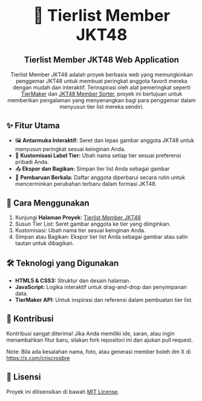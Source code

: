 ﻿<div align="center">
  <h1 style="font-size: 3em">🎌 Tierlist Member JKT48</h1>
</div>

<div align="center">
  <h2>Tierlist Member JKT48 Web Application</h2>
  <p>
    Tierlist Member JKT48 adalah proyek berbasis web yang memungkinkan penggemar JKT48 untuk membuat peringkat anggota favorit mereka dengan mudah dan interaktif. Terinspirasi oleh alat pemeringkat seperti <a href="https://tiermaker.com/">TierMaker</a> dan <a href="https://jkt48membersorter.vercel.app">JKT48 Member Sorter</a>, proyek ini bertujuan untuk memberikan pengalaman yang menyenangkan bagi para penggemar dalam menyusun tier list mereka sendiri.
  </p>
</div>

## ✨ Fitur Utama

<div>
  <ul>
    <li>🖼️ <strong>Antarmuka Interaktif:</strong> Seret dan lepas gambar anggota JKT48 untuk menyusun peringkat sesuai keinginan Anda.</li>
    <li>📝 <strong>Kustomisasi Label Tier:</strong> Ubah nama setiap tier sesuai preferensi pribadi Anda.</li>
    <li>📤 <strong>Ekspor dan Bagikan:</strong> Simpan tier list Anda sebagai gambar</li>
    <li>🔄 <strong>Pembaruan Berkala:</strong> Daftar anggota diperbarui secara rutin untuk mencerminkan perubahan terbaru dalam formasi JKT48.</li>
  </ul>
</div>

## 🚀 Cara Menggunakan

<div>
  <ol>
    <li>Kunjungi <strong>Halaman Proyek:</strong> <a href="https://tierlist-member-jkt-48.vercel.app">Tierlist Member JKT48</a></li>
    <li>Susun Tier List: Seret gambar anggota ke tier yang diinginkan.</li>
    <li>Kustomisasi: Ubah nama tier sesuai keinginan Anda.</li>
    <li>Simpan atau Bagikan: Ekspor tier list Anda sebagai gambar atau salin tautan untuk dibagikan.</li>
  </ol>
</div>

## 🛠️ Teknologi yang Digunakan

<div>
  <ul>
    <li><strong>HTML5 & CSS3:</strong> Struktur dan desain halaman.</li>
    <li><strong>JavaScript:</strong> Logika interaktif untuk drag-and-drop dan penyimpanan data.</li>
    <li><strong>TierMaker API:</strong> Untuk inspirasi dan referensi dalam pembuatan tier list.</li>
  </ul>
</div>

## 🤝 Kontribusi

<div>
  <p>
    Kontribusi sangat diterima! Jika Anda memiliki ide, saran, atau ingin menambahkan fitur baru, silakan fork repositori ini dan ajukan pull request.

  Note: Bila ada kesalahan nama, foto, atau generasi member boleh dm X di <a href="https://x.com/criscrosbre">https://x.com/criscrosbre</a>
  </p>
</div>

## 📄 Lisensi

<div>
  <p>
    Proyek ini dilisensikan di bawah <a href="https://github.com/MrcellSbst/Tierlist-Member-JKT48/blob/main/LICENSE.txt">MIT License</a>.
  </p>
</div>
